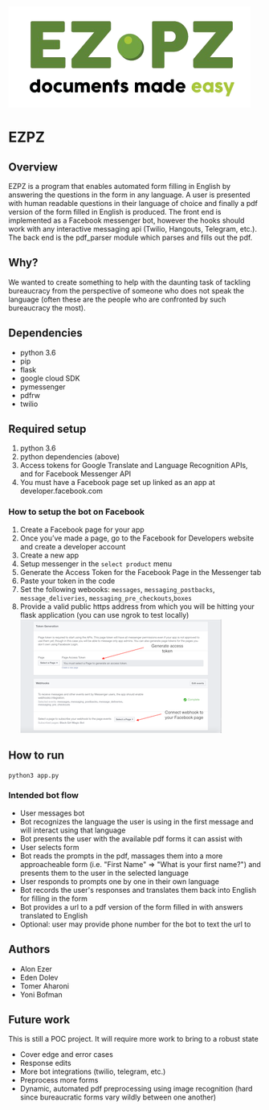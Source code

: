 ![EZPZ](assets/logo.png)
# EZPZ

## Overview
EZPZ is a program that enables automated form filling in English by answering the questions in the form in any language. A user is presented with human readable questions in their language of choice and finally a pdf version of the form filled in English is produced.
The front end is implemented as a Facebook messenger bot, however the hooks should work with any interactive messaging api (Twilio, Hangouts, Telegram, etc.).
The back end is the pdf_parser module which parses and fills out the pdf.

## Why?
We wanted to create something to help with the daunting task of tackling bureaucracy from the perspective of someone who does not speak the language (often these are the people who are confronted by such bureaucracy the most).

## Dependencies
- python 3.6
- pip
- flask 
- google cloud SDK
- pymessenger 
- pdfrw
- twilio 

## Required setup
1. python 3.6
2. python dependencies (above)
3. Access tokens for Google Translate and Language Recognition APIs, and for Facebook Messenger API
4. You must have a Facebook page set up linked as an app at developer.facebook.com

### How to setup the bot on Facebook
1. Create a Facebook page for your app
2. Once you’ve made a page, go to the Facebook for Developers website and create a developer account
3. Create a new app
4. Setup messenger in the `select product` menu 
5. Generate the Access Token for the Facebook Page in the Messenger tab
6. Paste your token in the code
7. Set the following webooks: `messages`, `messaging_postbacks`, `message_deliveries`, `messaging_pre_checkouts`,`boxes`
8. Provide a valid public https address from which you will be hitting your flask application (you can use ngrok to test locally)
![Facebook How To](assets/facebook_howto.png)

## How to run
`python3 app.py`

### Intended bot flow
- User messages bot
- Bot recognizes the language the user is using in the first message and will interact using that language
- Bot presents the user with the available pdf forms it can assist with
- User selects form
- Bot reads the prompts in the pdf, massages them into a more approacheable form (i.e. "First Name" => "What is your first name?") and presents them to the user in the selected language
- User responds to prompts one by one in their own language
- Bot records the user's responses and translates them back into English for filling in the form
- Bot provides a url to a pdf version of the form filled in with answers translated to English
- Optional: user may provide phone number for the bot to text the url to

## Authors
- Alon Ezer
- Eden Dolev
- Tomer Aharoni
- Yoni Bofman

## Future work
This is still a POC project. It will require more work to bring to a robust state
- Cover edge and error cases
- Response edits
- More bot integrations (twilio, telegram, etc.)
- Preprocess more forms
- Dynamic, automated pdf preprocessing using image recognition (hard since bureaucratic forms vary wildly between one another)

